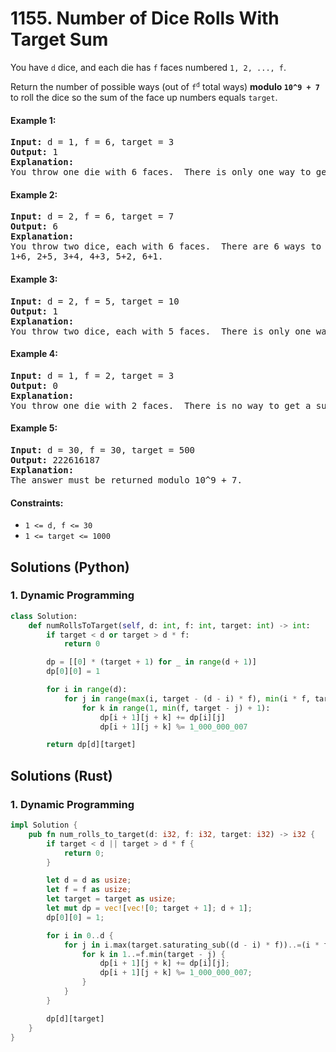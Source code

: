 # 1155. Number of Dice Rolls With Target Sum
You have `d` dice, and each die has `f` faces numbered `1, 2, ..., f`.

Return the number of possible ways (out of <code>f<sup>d</sup></code> total ways) **modulo `10^9 + 7`** to roll the dice so the sum of the face up numbers equals `target`.

#### Example 1:
<pre>
<strong>Input:</strong> d = 1, f = 6, target = 3
<strong>Output:</strong> 1
<strong>Explanation:</strong>
You throw one die with 6 faces.  There is only one way to get a sum of 3.
</pre>

#### Example 2:
<pre>
<strong>Input:</strong> d = 2, f = 6, target = 7
<strong>Output:</strong> 6
<strong>Explanation:</strong>
You throw two dice, each with 6 faces.  There are 6 ways to get a sum of 7:
1+6, 2+5, 3+4, 4+3, 5+2, 6+1.
</pre>

#### Example 3:
<pre>
<strong>Input:</strong> d = 2, f = 5, target = 10
<strong>Output:</strong> 1
<strong>Explanation:</strong>
You throw two dice, each with 5 faces.  There is only one way to get a sum of 10: 5+5.
</pre>

#### Example 4:
<pre>
<strong>Input:</strong> d = 1, f = 2, target = 3
<strong>Output:</strong> 0
<strong>Explanation:</strong>
You throw one die with 2 faces.  There is no way to get a sum of 3.
</pre>

#### Example 5:
<pre>
<strong>Input:</strong> d = 30, f = 30, target = 500
<strong>Output:</strong> 222616187
<strong>Explanation:</strong>
The answer must be returned modulo 10^9 + 7.
</pre>

#### Constraints:
* `1 <= d, f <= 30`
* `1 <= target <= 1000`

## Solutions (Python)

### 1. Dynamic Programming
```Python
class Solution:
    def numRollsToTarget(self, d: int, f: int, target: int) -> int:
        if target < d or target > d * f:
            return 0

        dp = [[0] * (target + 1) for _ in range(d + 1)]
        dp[0][0] = 1

        for i in range(d):
            for j in range(max(i, target - (d - i) * f), min(i * f, target - d + i) + 1):
                for k in range(1, min(f, target - j) + 1):
                    dp[i + 1][j + k] += dp[i][j]
                    dp[i + 1][j + k] %= 1_000_000_007

        return dp[d][target]
```

## Solutions (Rust)

### 1. Dynamic Programming
```Rust
impl Solution {
    pub fn num_rolls_to_target(d: i32, f: i32, target: i32) -> i32 {
        if target < d || target > d * f {
            return 0;
        }

        let d = d as usize;
        let f = f as usize;
        let target = target as usize;
        let mut dp = vec![vec![0; target + 1]; d + 1];
        dp[0][0] = 1;

        for i in 0..d {
            for j in i.max(target.saturating_sub((d - i) * f))..=(i * f).min(target - d + i) {
                for k in 1..=f.min(target - j) {
                    dp[i + 1][j + k] += dp[i][j];
                    dp[i + 1][j + k] %= 1_000_000_007;
                }
            }
        }

        dp[d][target]
    }
}
```
